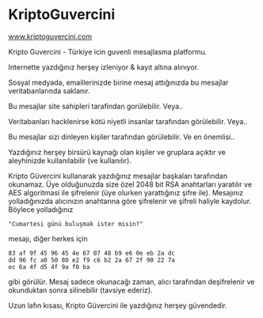 KriptoGuvercini
===============

www.kriptoguvercini.com

Kripto Guvercini - Türkiye icin guvenli mesajlasma platformu.

Internette yazdığınız herşey izleniyor & kayıt altına alınıyor.

Sosyal medyada, emaillerinizde birine mesaj attığınızda bu mesajlar veritabanlarında saklanır.

Bu mesajlar site sahipleri tarafindan gorülebilir. Veya..

Veritabanları hacklenirse kötü niyetli insanlar tarafından görülebilir. Veya..

Bu mesajlar sizi dinleyen kişiler tarafından görülebilir. Ve en önemlisi..

Yazdığınız herşey birsürü kaynağı olan kişiler ve gruplara açıktır ve aleyhinizde kullanılabilir (ve kullanılır).
  
Kripto Güvercini kullanarak yazdığınız mesajlar başkaları tarafından okunamaz.
Üye olduğunuzda size özel 2048 bit RSA anahtarları yaratılır ve AES algoritmasi ile şifrelenir (üye olurken yarattığınız şifre ile). Mesajınız yolladığınızda alıcınızın anahtarına göre şifrelenir ve şifreli haliyle kaydolur. Böylece yolladığınız 

    "Cumartesi günü buluşmak ister misin?"

mesajı, diğer herkes için

    83 af 9f 45 96 45 4e 67 07 48 b9 e6 0e eb 2a dc
    dd 96 fc a0 50 80 e2 f9 c6 b2 2a 67 2f 90 22 7a
    ec 6a 4f d5 4f 9a f0 ba
  

gibi görülür. Mesaj sadece okunacağı zaman, alıcı tarafından deşifrelenir ve okunduktan sonra silinebilir (tavsiye ederiz).

Uzun lafın kısası, Kripto Güvercini ile yazdığınız herşey güvendedir.
